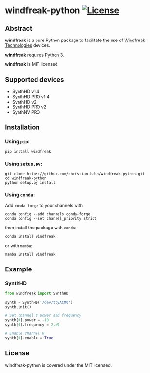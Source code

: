 # windfreak-python [![License](https://img.shields.io/badge/license-MIT-blue.svg)](https://github.com/christian-hahn/windfreak-python/blob/master/LICENSE)

## Abstract

**windfreak** is a pure Python package to facilitate the use of [Windfreak Technologies](https://windfreaktech.com) devices.

**windfreak** requires Python 3.

**windfreak** is MIT licensed.

## Supported devices

* SynthHD v1.4
* SynthHD PRO v1.4
* SynthHD v2
* SynthHD PRO v2
* SynthNV PRO

## Installation

### Using `pip`:
```text
pip install windfreak
```

### Using `setup.py`:
```text
git clone https://github.com/christian-hahn/windfreak-python.git
cd windfreak-python
python setup.py install
```

### Using `conda`:
Add `conda-forge` to your channels with
```text
conda config --add channels conda-forge
conda config --set channel_priority strict
```

then install the package with `conda`:
```text
conda install windfreak
```

or with `mamba`:
```text
mamba install windfreak
```

## Example

### SynthHD

```python
from windfreak import SynthHD

synth = SynthHD('/dev/ttyACM0')
synth.init()

# Set channel 0 power and frequency
synth[0].power = -10.
synth[0].frequency = 2.e9

# Enable channel 0
synth[0].enable = True
```

## License
windfreak-python is covered under the MIT licensed.
